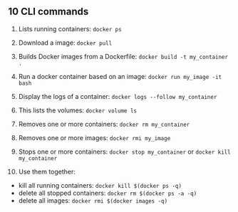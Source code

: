 
## 10 CLI commands
1. Lists running containers: `docker ps`

2. Download a image: `docker pull`

3. Builds Docker images from a Dockerfile: `docker build -t my_container .`

4. Run a docker container based on an image: `docker run my_image -it bash`

5. Display the logs of a container: `docker logs --follow my_container`

6. This lists the volumes: `docker volume ls`

7. Removes one or more containers: `docker rm my_container`

8. Removes one or more images: `docker rmi my_image`

9. Stops one or more containers: `docker stop my_container` or `docker kill my_container`

10. Use them together:
 - kill all running containers: `docker kill $(docker ps -q)`
 - delete all stopped containers: `docker rm $(docker ps -a -q)`
 - delete all images: `docker rmi $(docker images -q)`